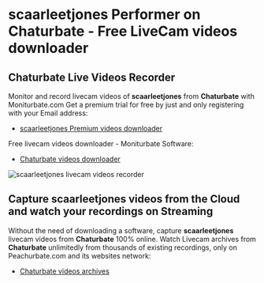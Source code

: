 # scaarleetjones Performer on Chaturbate - Free LiveCam videos downloader

## Chaturbate Live Videos Recorder

Monitor and record livecam videos of **scaarleetjones** from **Chaturbate** with Moniturbate.com
Get a premium trial for free by just and only registering with your Email address:
* [scaarleetjones Premium videos downloader](https://moniturbate.com/request-demo-licence-key.html)

Free livecam videos downloader - Moniturbate Software:
* [Chaturbate videos downloader](https://moniturbate.com/moniturbate-download-software.html)

![scaarleetjones livecam videos recorder](https://peachurnet.com/templates/moniturbate-software.png)


## Capture scaarleetjones videos from the Cloud and watch your recordings on Streaming

Without the need of downloading a software, capture **scaarleetjones** livecam videos from **Chaturbate** 100% online.
Watch Livecam archives from **Chaturbate** unlimitedly from thousands of existing recordings, only on Peachurbate.com and its websites network:
* [Chaturbate videos archives](https://peachurnet.com/)